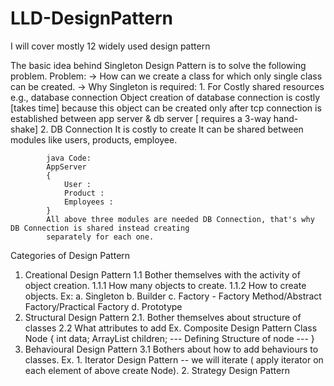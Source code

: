 # LLD-DesignPattern
I will cover mostly 12 widely used design pattern

The basic idea behind Singleton Design Pattern is to solve the following problem.
        Problem:
        -> How can we create a class for which only single class can be created.
        -> Why Singleton is required:
            1. For Costly shared resources e.g., database connection
            Object creation of database connection is costly [takes time] because this object can be created only
            after tcp connection is established between app server & db server [ requires a 3-way hand-shake]
            2. DB Connection
            It is costly to create
            It can be shared between modules
            like users, products, employee.

            java Code:
            AppServer
            {
                User :
                Product :
                Employees :
            }
            All above three modules are needed DB Connection, that's why DB Connection is shared instead creating
            separately for each one.


Categories of Design Pattern
1. Creational Design Pattern
1.1 Bother themselves with the activity of object creation.
1.1.1 How many objects to create.
1.1.2 How to create objects.
Ex: a. Singleton
b. Builder
c. Factory - Factory Method/Abstract Factory/Practical Factory
d. Prototype
2. Structural Design Pattern
2.1. Bother themselves about structure of classes
2.2 What attributes to add
Ex. Composite Design Pattern
Class Node {
int data;
ArrayList<Node> children;
--- Defining Structure of node ---
}
3. Behavioural Design Pattern
   3.1 Bothers about how to add behaviours to classes.
   Ex. 1. Iterator Design Pattern -- we will iterate ( apply iterator on each element of above create
          Node).
       2. Strategy Design Pattern
